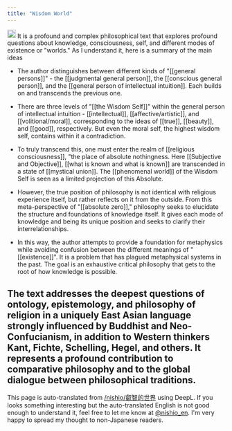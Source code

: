```yaml
---
title: "Wisdom World"
---
```


<img src='https://scrapbox.io/api/pages/nishio-en/claude/icon' alt='claude.icon' height="19.5"/>
It is a profound and complex philosophical text that explores profound questions about knowledge, consciousness, self, and different modes of existence or "worlds." As I understand it, here is a summary of the main ideas

- The author distinguishes between different kinds of "[[general persons]]" - the [[judgmental general person]], the [[conscious general person]], and the [[general person of intellectual intuition]]. Each builds on and transcends the previous one.

- There are three levels of "[[the Wisdom Self]]" within the general person of intellectual intuition - [[intellectual]], [[affective/artistic]], and [[volitional/moral]], corresponding to the ideas of [[true]], [[beauty]], and [[good]], respectively. But even the moral self, the highest wisdom self, contains within it a contradiction.

- To truly transcend this, one must enter the realm of [[religious consciousness]], "the place of absolute nothingness. Here [[Subjective and Objective]], [[what is known and what is known]] are transcended in a state of [[mystical union]]. The [[phenomenal world]] of the Wisdom Self is seen as a limited projection of this Absolute.

- However, the true position of philosophy is not identical with religious experience itself, but rather reflects on it from the outside. From this meta-perspective of "[[absolute zero]]," philosophy seeks to elucidate the structure and foundations of knowledge itself. It gives each mode of knowledge and being its unique position and seeks to clarify their interrelationships.

- In this way, the author attempts to provide a foundation for metaphysics while avoiding confusion between the different meanings of "[[existence]]". It is a problem that has plagued metaphysical systems in the past. The goal is an exhaustive critical philosophy that gets to the root of how knowledge is possible.

The text addresses the deepest questions of ontology, epistemology, and philosophy of religion in a uniquely East Asian language strongly influenced by Buddhist and Neo-Confucianism, in addition to Western thinkers Kant, Fichte, Schelling, Hegel, and others. It represents a profound contribution to comparative philosophy and to the global dialogue between philosophical traditions.
---
This page is auto-translated from [/nishio/叡智的世界](https://scrapbox.io/nishio/叡智的世界) using DeepL. If you looks something interesting but the auto-translated English is not good enough to understand it, feel free to let me know at [@nishio_en](https://twitter.com/nishio_en). I'm very happy to spread my thought to non-Japanese readers.
